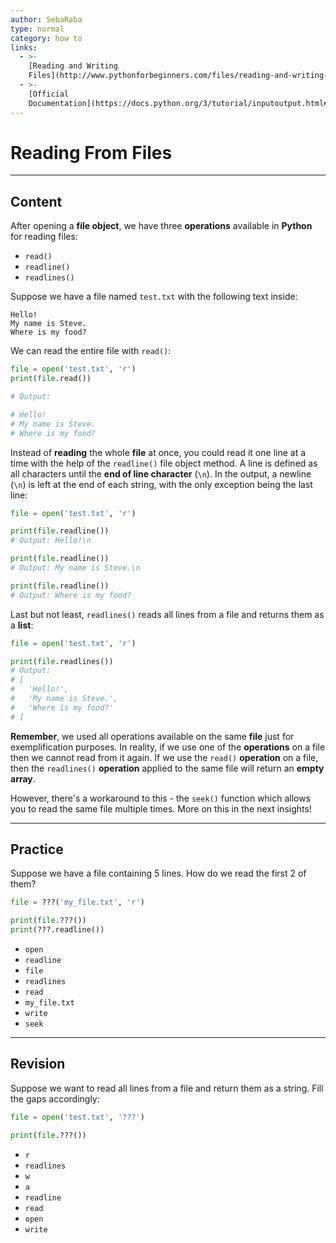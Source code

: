 ```yaml
---
author: SebaRaba
type: normal
category: how to
links:
  - >-
    [Reading and Writing
    Files](http://www.pythonforbeginners.com/files/reading-and-writing-files-in-python){website}
  - >-
    [Official
    Documentation](https://docs.python.org/3/tutorial/inputoutput.html#methods-of-file-objects){documentation}
---
```


# Reading From Files


---

## Content

After opening a **file object**, we have three **operations** available in **Python** for reading files:

- `read()`
- `readline()`
- `readlines()`

Suppose we have a file named `test.txt` with the following text inside:

```plain-text
Hello!
My name is Steve.
Where is my food?
```

We can read the entire file with `read()`:

```python
file = open('test.txt', 'r')
print(file.read())

# Output:

# Hello!
# My name is Steve.
# Where is my food?
```

Instead of **reading** the whole **file** at once, you could read it one line at a time with the help of the `readline()` file object method. A line is defined as all characters until the **end of line character** (`\n`). In the output, a newline (`\n`) is left at the end of each string, with the only exception being the last line:

```py
file = open('test.txt', 'r')

print(file.readline())
# Output: Hello!\n

print(file.readline())
# Output: My name is Steve.\n

print(file.readline())
# Output: Where is my food?
```

Last but not least, `readlines()` reads all lines from a file and returns them as a **list**:

```py
file = open('test.txt', 'r')

print(file.readlines())
# Output:
# [
#   'Hello!',
#   'My name is Steve.',
#   'Where is my food?'
# ]
```

**Remember**, we used all operations available on the same **file** just for exemplification purposes. In reality, if we use one of the **operations** on a file then we cannot read from it again. If we use the `read()` **operation** on a file, then the `readlines()` **operation** applied to the same file will return an **empty array**.

However, there's a workaround to this - the `seek()` function which allows you to read the same file multiple times. More on this in the next insights!


---

## Practice

Suppose we have a file containing 5 lines. How do we read the first 2 of them?

```python
file = ???('my_file.txt', 'r')

print(file.???())
print(???.readline())
```

- `open`
- `readline`
- `file`
- `readlines`
- `read`
- `my_file.txt`
- `write`
- `seek`


---

## Revision

Suppose we want to read all lines from a file and return them as a string. Fill the gaps accordingly:

```py
file = open('test.txt', '???')

print(file.???())
```

- `r`
- `readlines`
- `w`
- `a`
- `readline`
- `read`
- `open`
- `write`
